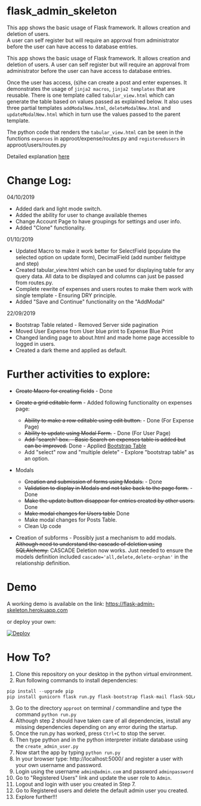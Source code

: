# flask_admin_skeleton

This app shows the basic usage of Flask framework. It allows creation and deletion of users.   
A user can self register but will require an approval from administrator before the user can have access to database entries.

This app shows the basic usage of Flask framework. It allows creation and deletion of users.
A user can self register but will require an approval from administrator before the user can have access to database entries.

Once the user has access, (s)he can create a post and enter expenses.
It demonstrates the usage of `jinja2 macros`, `jinja2 templates` that are reusable.
There is one template called `tabular_view.html` which can generate the table based on values passed as explained below.
It also uses three partial templates `addModalNew.html`, `deleteModalNew.html` and `updateModalNew.html`
which in turn use the values passed to the parent template.

The python code that renders the `tabular_view.html` can be seen in the functions `expenses` in approot/expense/routes.py
and `registeredusers` in approot/users/routes.py

Detailed explanation [here](https://flask-admin-skeleton.herokuapp.com/about)

# Change Log:
04/10/2019
* Added dark and light mode switch.
* Added the ability for user to change available themes
* Change Account Page to have groupings for settings and user info.
* Added "Clone" functionality.

01/10/2019
* Updated Macro to make it work better for SelectField (populate the selected option on update form), DecimalField (add number fieldtype and step)
* Created tabular_view.html which can be used for displaying table for any query data. All data to be displayed and columns can just be passed from routes.py.
* Complete rewrite of expenses and users routes to make them work with single template - Ensuring DRY principle.
* Added "Save and Continue" functionality on the "AddModal"

22/09/2019
* Bootstrap Table related - Removed Server side pagination
* Moved User Expense from User blue print to Expense Blue Print
* Changed landing page to about.html and made home page accessible to logged in users.
* Created a dark theme and applied as default.


# Further activities to explore:

* ~~Create Macro for creating fields~~ - Done
* ~~Create a grid editable form~~ - Added following functionality on expenses page:
  * ~~Ability to make a row editable using edit button.~~ - Done (For Expense Page)
  * ~~Ability to update using Modal Form.~~ - Done (For User Page)
  * ~~Add "search" box. - Basic Search on expenses table is added but can be improved.~~ Done - Applied [Bootstrap Table](https://bootstrap-table.com/)
  * Add "select" row and "multiple delete" - Explore "bootstrap table" as an option.

* Modals
  * ~~Creation and submission of forms using Modals.~~ - Done
  * ~~Validation to display in Modals and not take back to the page form.~~ - Done
  * ~~Make the update button disappear for entries created by other users.~~ Done
  * ~~Make modal changes for Users table~~ Done
  * Make modal changes for Posts Table.
  * Clean Up code
* Creation of subforms - Possibly just a mechanism to add modals. ~~Although need to understand the cascade of deletion using SQLAlchemy.~~ CASCADE Deletion now works. Just needed to ensure the models definition included `cascade='all,delete,delete-orphan'` in the relationship definition.

# Demo

A working demo is available on the link: https://flask-admin-skeleton.herokuapp.com

or deploy your own:

[![Deploy](https://www.herokucdn.com/deploy/button.png)](https://heroku.com/deploy)

# How To?

1. Clone this repository on your desktop in the python virtual environment.
2. Run following commands to install dependencies:
```python
pip install --upgrade pip
pip install gunicorn flask run.py flask-bootstrap flask-mail flask-SQLAlchemy flask-bcrypt flask-table flask-wtf flask-login pillow
```
3. Go to the directory `approot` on terminal / commandline and type the command `python run.py`
4. Although step 2 should have taken care of all dependencies, install any missing dependencies depending on any error during the startup.
5. Once the run.py has worked, press `Ctrl+C` to stop the server.
6. Then type python and in the python interpreter initiate database using the `create_admin_user.py`
7. Now start the app by typing `python run.py`
8. In your browser type: http://localhost:5000/ and register a user with your own username and password.
9. Login using the username `admin@admin.com` and password `adminpassword`
10. Go to "Registered Users" link and update the user role to `Admin`.
11. Logout and login with user you created in Step 7.
12. Go to Registered users and delete the default admin user you created.
13. Explore further!!!
